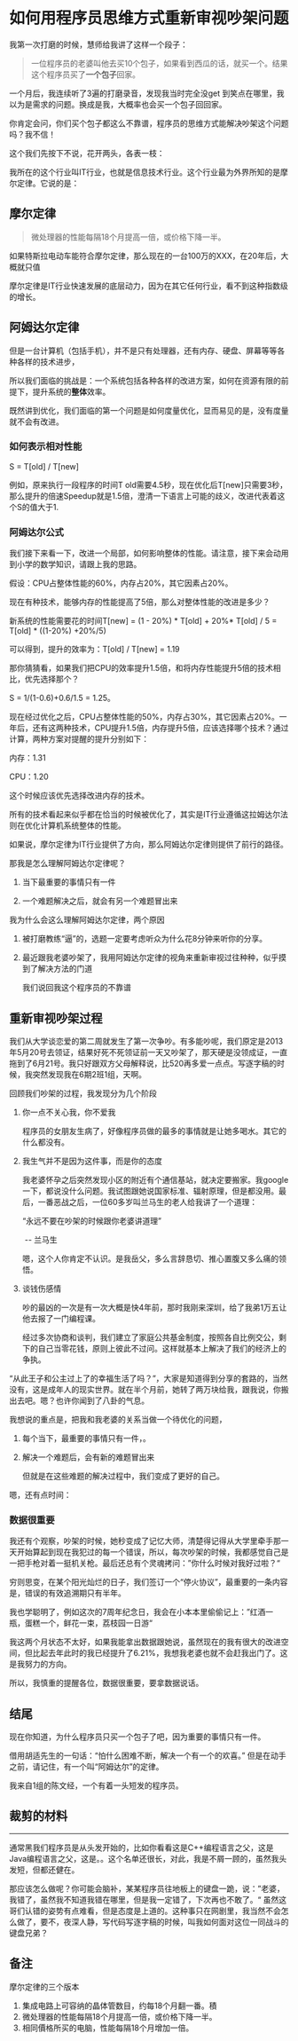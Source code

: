 # 如何用程序员思维方式重新审视吵架问题

我第一次打磨的时候，慧师给我讲了这样一个段子：

> 一位程序员的老婆叫他去买10个包子，如果看到西瓜的话，就买一个。结果这个程序员买了**一个包子**回家。

一个月后，我连续听了3遍的打磨录音，发现我当时完全没get 到笑点在哪里，我以为是需求的问题。换成是我，大概率也会买一个包子回回家。

你肯定会问，你们买个包子都这么不靠谱，程序员的思维方式能解决吵架这个问题吗？我不信！



这个我们先按下不说，花开两头，各表一枝：

我所在的这个行业叫IT行业，也就是信息技术行业。这个行业最为外界所知的是摩尔定律。它说的是：

## 摩尔定律

> 微处理器的性能每隔18个月提高一倍，或价格下降一半。

如果特斯拉电动车能符合摩尔定律，那么现在的一台100万的XXX，在20年后，大概就只值

摩尔定律是IT行业快速发展的底层动力，因为在其它任何行业，看不到这种指数级的增长。



## 阿姆达尔定律

但是一台计算机（包括手机），并不是只有处理器，还有内存、硬盘、屏幕等等各种各样的技术进步，

所以我们面临的挑战是：一个系统包括各种各样的改进方案，如何在资源有限的前提下，提升系统的**整体**效率。



既然讲到优化，我们面临的第一个问题是如何度量优化，显而易见的是，没有度量就不会有改进。

### 如何表示相对性能

S = T[old] / T[new]

例如，原来执行一段程序的时间T old需要4.5秒，现在优化后T[new]只需要3秒，那么提升的倍速Speedup就是1.5倍，澄清一下语言上可能的歧义，改进代表着这个S的值大于1.

### 阿姆达尔公式

我们接下来看一下，改进一个局部，如何影响整体的性能。请注意，接下来会动用到小学的数学知识，请跟上我的思路。

假设：CPU占整体性能的60%，内存占20%，其它因素占20%。

现在有种技术，能够内存的性能提高了5倍，那么对整体性能的改进是多少？

新系统的性能需要花的时间T[new] = (1 - 20%) * T[old] + 20%* T[old] / 5 = T[old] * ((1-20%) +20%/5) 

可以得到，提升的效率为：T[old] / T[new] = 1.19



那你猜猜看，如果我们把CPU的效率提升1.5倍，和将内存性能提升5倍的技术相比，优先选择那个？

S = 1/(1-0.6)+0.6/1.5 = 1.25。



现在经过优化之后，CPU占整体性能的50%，内存占30%，其它因素占20%。一年后，还有这两种技术，CPU提升1.5倍，内存提升5倍，应该选择哪个技术？通过计算，两种方案对提醒的提升分别如下：

内存：1.31

CPU：1.20

这个时候应该优先选择改进内存的技术。



所有的技术看起来似乎都在恰当的时候被优化了，其实是IT行业遵循这拉姆达尔法则在优化计算机系统整体的性能。

如果说，摩尔定律为IT行业提供了方向，那么阿姆达尔定律则提供了前行的路径。





那我是怎么理解阿姆达尔定律呢？

1. 当下最重要的事情只有一件

2. 一个难题解决之后，就会有另一个难题冒出来

   

我为什么会这么理解阿姆达尔定律，两个原因

1. 被打磨教练“逼”的，选题一定要考虑听众为什么花8分钟来听你的分享。

2. 最近跟我老婆吵架了，我用阿姆达尔定律的视角来重新审视过往种种，似乎摸到了解决方法的门道

    

   我们说回我这个程序员的不靠谱

   

## 重新审视吵架过程

我们从大学谈恋爱的第二周就发生了第一次争吵。有多能吵呢，我们原定是2013年5月20号去领证，结果好死不死领证前一天又吵架了，那天硬是没领成证，一直拖到了6月21号。我只好跟双方父母解释说，比520再多爱一点点。写逐字稿的时候，我突然发现我在6期2班1组，天啊。

回顾我们吵架的过程，我发现分为几个阶段

1. 你一点不关心我，你不爱我

   程序员的女朋友生病了，好像程序员做的最多的事情就是让她多喝水。其它的什么都没有。

2. 我生气并不是因为这件事，而是你的态度

   我老婆怀孕之后突然发现小区的附近有个通信基站，就决定要搬家。我google一下，都说没什么问题。我试图跟她说国家标准、辐射原理，但是都没用。最后，一番恶战之后，一位60多岁叫兰马生的老人给我讲了一个道理：

   “永远不要在吵架的时候跟你老婆讲道理”

   ​		                                                 -- 兰马生

   嗯，这个人你肯定不认识。是我岳父，多么言辞恳切、推心置腹又多么痛的领悟。

3. 谈钱伤感情

   吵的最凶的一次是有一次大概是快4年前，那时我刚来深圳，给了我弟1万五让他去报了一门编程课。

   经过多次协商和谈判，我们建立了家庭公共基金制度，按照各自比例交公，剩下的自己当零花钱，原则上彼此不过问。这样就基本上解决了我们的经济上的争执。



“从此王子和公主过上了的幸福生活了吗？”，大家是知道得到分享的套路的，当然没有，这是成年人的现实世界。就在半个月前，她转了两万块给我，跟我说，你搬出去吧。嗯？也许你闻到了八卦的气息。

我想说的重点是，把我和我老婆的关系当做一个待优化的问题，

1. 每个当下，最重要的事情只有一件，。

2. 解决一个难题后，会有新的难题冒出来

   但就是在这些难题的解决过程中，我们变成了更好的自己。

   

嗯，还有点时间：

### 数据很重要

我还有个观察，吵架的时候，她秒变成了记忆大师，清楚得记得从大学里牵手那一天开始算起到现在我犯过的每一个错误，所以，每次吵架的时候，我都感觉自己是一把手枪对着一挺机关枪。最后还总有个灵魂拷问：”你什么时候对我好过啦？“

穷则思变，在某个阳光灿烂的日子，我们签订一个“停火协议”，最重要的一条内容是，错误的有效追溯期只有半年。

我也学聪明了，例如这次的7周年纪念日，我会在小本本里偷偷记上：”红酒一瓶，蛋糕一个，鲜花一束，荔枝园一日游“

我这两个月状态不太好，如果我能拿出数据跟她说，虽然现在的我有很大的改进空间，但比起去年此时的我已经提升了6.21%，我想我老婆也就不会赶我出门了。这是我努力的方向。

所以，我慎重的提醒各位，数据很重要，要拿数据说话。

## 结尾

现在你知道，为什么程序员只买一个包子了吧，因为重要的事情只有一件。

借用胡适先生的一句话：“怕什么困难不断，解决一个有一个的欢喜。” 但是在动手之前，请记住，有一个叫“阿姆达尔”的定律。

我来自1组的陈文经，一个有着一头短发的程序员。





## 裁剪的材料

---



通常黑我们程序员是从头发开始的，比如你看看这是C++编程语言之父，这是Java编程语言之父，这是。。这个名单还很长，对此，我是不屑一顾的，虽然我头发短，但都还健在。

那应该怎么做呢？你可能会脑补，某某程序员往地板上的键盘一跪，说：”老婆，我错了，虽然我不知道我错在哪里，但是我一定错了，下次再也不敢了。“ 虽然这哥们认错的姿势有点难看，但是态度是上道的。这种事只在网剧里，我当然不会怎么做了，要不，夜深人静，写代码写逐字稿的时候，叫我如何面对这位一同战斗的键盘兄弟？



## 备注

摩尔定律的三个版本

1. 集成电路上可容纳的晶体管数目，约每18个月翻一番。積
2. 微处理器的性能每隔18个月提高一倍，或价格下降一半。
3. 相同價格所买的电脑，性能每隔18个月增加一倍。

